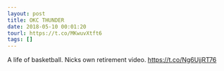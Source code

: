 ```yaml
---
layout: post
title: OKC THUNDER
date: 2018-05-10 00:01:20
tourl: https://t.co/MKwuvXtft6
tags: []
---
```

A life of basketball. Nicks own retirement video. https://t.co/Ng6UjjRT76